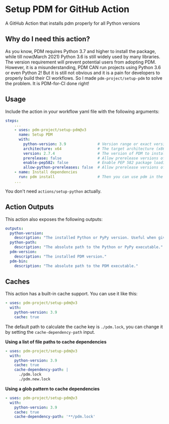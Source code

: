 # Setup PDM for GitHub Action

A GitHub Action that installs pdm properly for all Python versions

## Why do I need this action?

As you know, PDM requires Python 3.7 and higher to install the package, while till now(March 2021) Python 3.6 is still widely used by many libraries. The version requirement will prevent potential users from adopting PDM. However, it is a misunderstanding, PDM CAN run projects using Python 3.6 or even Python 2!
But it is still not obvious and it is a pain for developers to properly build their CI workflows. So I made `pdm-project/setup-pdm` to solve the problem. It is PDM-for-CI done right!

## Usage

Include the action in your workflow yaml file with the following arguments:

```yaml
steps:
    ...
    - uses: pdm-project/setup-pdm@v3
      name: Setup PDM
      with:
        python-version: 3.9              # Version range or exact version of a Python version to use, the same as actions/setup-python
        architecture: x64                # The target architecture (x86, x64) of the Python interpreter. the same as actions/setup-python
        version: 2.7.4                   # The version of PDM to install. Leave it as empty to use the latest version from PyPI, or 'head' to use the latest version from GitHub
        prerelease: false                # Allow prerelease versions of PDM to be installed
        enable-pep582: false             # Enable PEP 582 package loading globally
        allow-python-prereleases: false  # Allow prerelease versions of Python to be installed. For example if only 3.12-dev is available, 3.12 will fallback to 3.12-dev
    - name: Install dependencies
      run: pdm install                   # Then you can use pdm in the following steps.
    ...
```

You don't need `actions/setup-python` actually.

## Action Outputs

This action also exposes the following outputs:

```yaml
outputs:
  python-version:
    description: "The installed Python or PyPy version. Useful when given a version range as input."
  python-path:
    description: "The absolute path to the Python or PyPy executable."
  pdm-version:
    description: "The installed PDM version."
  pdm-bin:
    description: "The absolute path to the PDM executable."
```

## Caches

This action has a built-in cache support. You can use it like this:

```yaml
- uses: pdm-project/setup-pdm@v3
  with:
    python-version: 3.9
    cache: true
```

The default path to calculate the cache key is `./pdm.lock`, you can change it by setting the `cache-dependency-path` input.

**Using a list of file paths to cache dependencies**

```yaml
- uses: pdm-project/setup-pdm@v3
  with:
    python-version: 3.9
    cache: true
    cache-dependency-path: |
      ./pdm.lock
      ./pdm.new.lock
```

**Using a glob pattern to cache dependencies**

```yaml
- uses: pdm-project/setup-pdm@v3
  with:
    python-version: 3.9
    cache: true
    cache-dependency-path: '**/pdm.lock'
```
